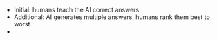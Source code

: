 - Initial: humans teach the AI correct answers
- Additional: AI generates multiple answers, humans rank them best to worst
- 